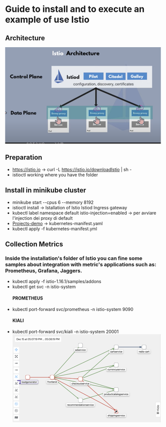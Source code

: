 # Guide to install and to execute an example of use Istio 

## Architecture 

![Istio](./utils/Architecture.png)

## Preparation 
- https://istio.io -> curl -L https://istio.io/downloadIstio | sh - 
- istioctl working where you have the folder 

## Install in minikube cluster 

- minikube start --cpus 6 --memory 8192
- istioctl install -> Istallation of Istio Istiod Ingress gateway
- kubectl label namespace default istio-injection=enabled -> per avviare l'injection dei proxy di default  
- [Projects-demo](https://github.com/GoogleCloudPlatform/microservices-demo/tree/main/release) -> kubernetes-manifest.yaml 
- kubectl apply -f kubernetes-manifest.yml


## Collection Metrics 
### Inside the installation's folder of Istio you can fine some samples about integration with metric's applications such as: Prometheus, Grafana, Jaggers. 
- kubectl apply -f istio-1.16.1/samples/addons 
- kubectl get svc -n istio-system
    #### PROMETHEUS 
- kubectl port-forward svc/prometheus  -n istio-system 9090
    #### KIALI
- kubectl port-forward svc/kiali  -n istio-system 20001
    ![Kiali](./utils/Kiali-Console.png)

